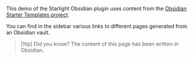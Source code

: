 This demo of the Starlight Obsidian plugin uses content from the [Obsidian Starter Templates project](https://github.com/masonlr/obsidian-starter-templates).

You can find in the sidebar various links to different pages generated from an Obsidian vault.

> [!tip] Did you know?
> The content of this page has been written in Obsidian.
